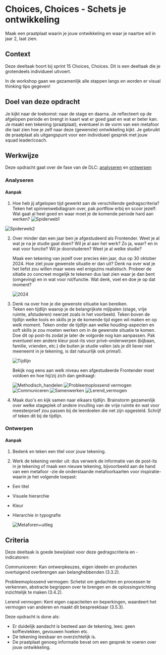 
# Choices, Choices - Schets je ontwikkeling

Maak een praatplaat waarin je jouw ontwikkeling en waar je naartoe wil in jaar 2, laat zien.

## Context

Deze deeltaak hoort bij sprint 15 Choices, Choices. 
Dit is een deeltaak die je grotendeels individueel uitvoert.

In de workshop gaan we gezamenlijk alle stappen langs en worden er visual thinking tips gegeven!


## Doel van deze opdracht

Je kijkt naar de toekomst: naar de stage en daarna. Je reflecteert op de afgelopen periode en brengt in kaart wat er goed gaat en wat er beter kan.
Je maakt een tekening (praatplaat), eventueel in de vorm van een metafoor die laat zien hoe je zelf naar deze (gewenste) ontwikkeling kijkt.
Je gebruikt de praatplaat als uitgangspunt voor een individueel gesprek met jouw squad leader/coach.


## Werkwijze


Deze opdracht gaat over de fase van de DLC: [analyseren](#analyseren) en [ontwerpen](#ontwerpen)

### Analyseren

#### Aanpak

1. Hoe heb jij afgelopen tijd gewerkt aan de verschillende gedragscriteria?
   Teken het spinnenwebdiagram over, pak portflow erbij en scoor jezelf:
   Wat gaat al heel goed en waar moet je de komende periode hard aan werken?
   ![Spiderweb1](https://github.com/fdnd-task/back-to-static-schets-je-ontwikkeling/assets/55133339/257f913a-3396-4a1f-b461-1b8fb9f95913)

  ![Spiderweb2](https://github.com/fdnd-task/back-to-static-schets-je-ontwikkeling/assets/55133339/bf30d2b0-6a2f-4cee-bc7d-f048d209a06e)
 

2. Over minder dan een jaar ben je afgestudeerd als Frontender.
   Weet je al wat je na je studie gaat doen? Wil je al aan het werk? Zo ja, waar? en in wat voor functie?
   Wil je doorstuderen? Weet je al welke studie?

   Maak een tekening van jezelf over precies één jaar, dus op 30 oktober 2024.
   Hoe ziet jouw gewenste situatie er dan uit? Denk na over wat je het liefst zou willen maar wees wel enigszins realistisch.
   Probeer de sitiatie zo concreet mogelijk te tekenen dus laat zien waar je dan bent (omgeving) en in wat voor rol/functie.
   Wat denk, voel en doe je op dat moment?

   ![2024](https://github.com/fdnd-task/back-to-static-schets-je-ontwikkeling/assets/55133339/fc964cf9-2b69-4c0b-a6da-ae4341635e5c)


3. Denk na over hoe je die gewenste sitiuatie kan bereiken.   
   Teken een tijdlijn waarop je de belangrijkste mijlpalen (stage, vrije ruimte, afstuderen) neerzet zoals in het voorbeeld.
   Teken boven de tijdlijn welke tools en skills je je de komende tijd eigen wil maken en op welk moment.
   Teken onder de tijdlijn aan welke houding-aspecten en soft skills je zou moeten werken om in de gewenste situatie te komen.
   Doe dit op post-its zodat je later de volgorde nog kan aanpassen. Pak eventueel een andere kleur post-its voor privé-onderwerpen (bijbaan, familie, vrienden, etc.) die      buiten je studie vallen (als je dit liever niet meeneemt in je tekening, is dat natuurlijk ook prima!).

   ![Tijdlijn](https://github.com/fdnd-task/back-to-static-schets-je-ontwikkeling/assets/55133339/2581f304-d3c6-4178-be3c-f2984df79df4)


   Bekijk nog eens aan welk niveau een afgestudeerde Frontender moet voldoen en hoe hij/zij zich dan gedraagt:  

   ![Methodisch_handelen](https://user-images.githubusercontent.com/55133339/205495182-10d1be81-e6a5-4b98-be73-2ebf64cf765b.png)
   ![Probleemoplossend vermogen](https://user-images.githubusercontent.com/55133339/205495187-a8d1c8f0-73db-4e59-90ad-5f72b070ff62.png)
   ![Communiceren](https://user-images.githubusercontent.com/55133339/205495188-5605701c-56ed-4586-bd93-24ce8e1b64fe.png)
   ![Samenwerken](https://user-images.githubusercontent.com/55133339/205495189-6ab903f9-4e01-42ab-8851-d8336271fa51.png)
   ![Lerend_vermogen](https://user-images.githubusercontent.com/55133339/205495190-44e40c9d-e8d9-471c-92b6-4791c941acfd.png)


4. Maak duo's en kijk samen naar elkaars tijdlijn.
   Brainstorm gezamenlijk over welke stageplek of andere invulling van de vrije ruimte èn wat voor meesterproef zou passen bij de leerdoelen die net zijn opgesteld.
   Schrijf of teken dit bij de tijdlijn.  




### Ontwerpen

#### Aanpak

1. Bedenk en teken een titel voor jouw tekening.  

2. Werk de tekening verder uit: dus verwerk de informatie van de post-its in je tekening of maak een nieuwe tekening, bijvoorbeeld aan de hand van een metafoor -zie de onderstaande metafoorkaarten voor inspiratie- waarin je het volgende toepast:  

- Een titel

- Visuele hierarchie

- Kleur

- Hierarchie in typografie



   ![Metaforen+uitleg](https://github.com/fdnd-task/back-to-static-schets-je-ontwikkeling/assets/55133339/80430da5-83f8-433e-8e35-91d76391d1da)





## Criteria


Deze deeltaak is goede bewijslast voor deze gedragscriteria en -indicatoren:
 
Communiceren: Kan ontwerpkeuzes, eigen ideeën en producten overtuigend overbrengen aan belanghebbenden (3.3.2).
 
Probleemoplossend vermogen: Schetst om gedachten en processen te verkennen, abstracte begrippen over te brengen en de oplossingsrichting inzichtelijk te maken (3.4.2).

Lerend vermogen: Kent eigen capaciteiten en beperkingen, waardeert het vermogen van anderen en maakt dit bespreekbaar (3.5.3).


Deze opdracht is done als:

- Er duidelijk aandacht is besteed aan de tekening, lees: geen koffievlekken, gevouwen hoeken etc.
- De tekening leesbaar en overzichtelijk is.
- De praatplaat genoeg informatie bevat om een gesprek te voeren over jouw ontwikkeling.
